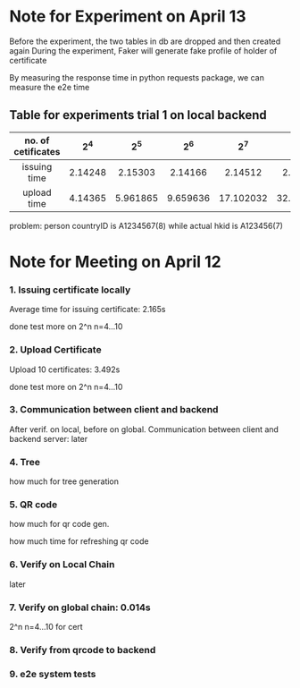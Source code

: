 
# Note for Experiment on April 13
Before the experiment, the two tables in db are dropped and then created again
During the experiment, Faker will generate fake profile of holder of certificate 

By measuring the response time in python requests package, we can measure the e2e time 


## Table for experiments trial 1 on local backend

|no. of cetificates | $2^4$   |   $2^5$  |  $2^6$   |   $2^7$  |   $2^8$  |   $2^9$ |   $2^{10}$  |
|:-----------:|:----:|:----:|:----:|:----:|:----:|:----:|:----:|
|issuing time | 2.14248    |   2.15303  |  2.14166  |   2.14512 |  2.14184  |  2.14160 |   2.14142  |
|upload time | 4.14365    |   5.961865  |  9.659636   |   17.102032  |   32.155559  |   61.493748 |  120.608905  |

problem:
person countryID is A1234567(8) while actual hkid is A123456(7)


# Note for Meeting on April 12
### 1. Issuing certificate locally
Average time for issuing certificate: 2.165s

done test more on 2^n n=4...10  
### 2. Upload Certificate
Upload 10 certificates: 3.492s

done test more on 2^n n=4...10

### 3. Communication between client and backend
After verif. on local, before on global. Communication between client and backend server: later

### 4. Tree
how much for tree generation

### 5. QR code
how much for qr code gen.

how much time for refreshing qr code

### 6. Verify on Local Chain 
later

### 7. Verify on global chain: 0.014s
2^n n=4...10 for cert


### 8. Verify from qrcode to backend 

### 9. e2e system tests 